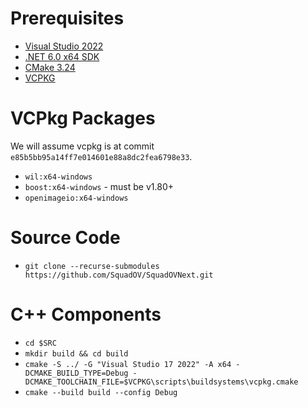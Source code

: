 # Prerequisites

* [Visual Studio 2022](https://visualstudio.microsoft.com/)
* [.NET 6.0 x64 SDK](https://dotnet.microsoft.com/en-us/download/visual-studio-sdks)
* [CMake 3.24](https://cmake.org)
* [VCPKG](https://vcpkg.io)

# VCPkg Packages

We will assume vcpkg is at commit `e85b5bb95a14ff7e014601e88a8dc2fea6798e33`.

* `wil:x64-windows`
* `boost:x64-windows` - must be v1.80+
* `openimageio:x64-windows`

# Source Code

* `git clone --recurse-submodules https://github.com/SquadOV/SquadOVNext.git`

# C++ Components

* `cd $SRC`
* `mkdir build && cd build`
* `cmake -S ../ -G "Visual Studio 17 2022" -A x64 -DCMAKE_BUILD_TYPE=Debug -DCMAKE_TOOLCHAIN_FILE=$VCPKG\scripts\buildsystems\vcpkg.cmake`
* `cmake --build build --config Debug`